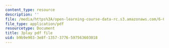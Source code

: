 ```yaml
---
content_type: resource
description: ''
file: /media/https%3A/open-learning-course-data-rc.s3.amazonaws.com/6-004-computation-structures-spring-2017/b9b9e9033e8f13573776597563603018_r6Tk1-jZxzg.pdf
file_type: application/pdf
resourcetype: Document
title: 3play pdf file
uid: b9b9e903-3e8f-1357-3776-597563603018
---
```

